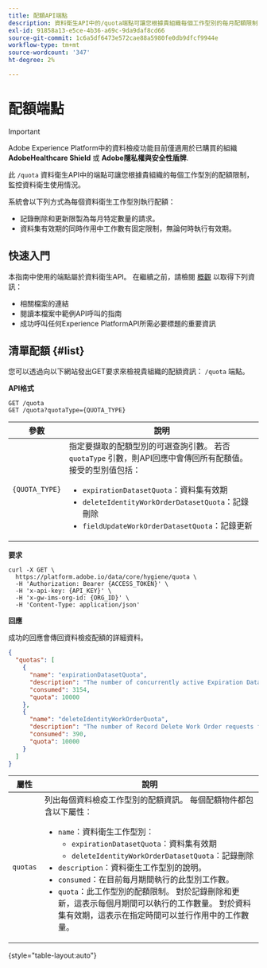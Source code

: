 ```yaml
---
title: 配額API端點
description: 資料衛生API中的/quota端點可讓您根據貴組織每個工作型別的每月配額限制，監控資料衛生使用情況。
exl-id: 91858a13-e5ce-4b36-a69c-9da9daf8cd66
source-git-commit: 1c6a5df6473e572cae88a5980fe0db9dfcf9944e
workflow-type: tm+mt
source-wordcount: '347'
ht-degree: 2%

---
```


# 配額端點

>[!IMPORTANT]
>
>Adobe Experience Platform中的資料檢疫功能目前僅適用於已購買的組織 **AdobeHealthcare Shield** 或 **Adobe隱私權與安全性盾牌**.

此 `/quota` 資料衛生API中的端點可讓您根據貴組織的每個工作型別的配額限制，監控資料衛生使用情況。

系統會以下列方式為每個資料衛生工作型別執行配額：

* 記錄刪除和更新限製為每月特定數量的請求。
* 資料集有效期的同時作用中工作數有固定限制，無論何時執行有效期。

## 快速入門

本指南中使用的端點屬於資料衛生API。 在繼續之前，請檢閱 [概觀](./overview.md) 以取得下列資訊：

* 相關檔案的連結
* 閱讀本檔案中範例API呼叫的指南
* 成功呼叫任何Experience PlatformAPI所需必要標題的重要資訊

## 清單配額 {#list}

您可以透過向以下網站發出GET要求來檢視貴組織的配額資訊： `/quota` 端點。

**API格式**

```http
GET /quota
GET /quota?quotaType={QUOTA_TYPE}
```

| 參數 | 說明 |
| --- | --- |
| `{QUOTA_TYPE}` | 指定要擷取的配額型別的可選查詢引數。 若否 `quotaType` 引數，則API回應中會傳回所有配額值。 接受的型別值包括：<ul><li>`expirationDatasetQuota`：資料集有效期</li><li>`deleteIdentityWorkOrderDatasetQuota`：記錄刪除</li><li>`fieldUpdateWorkOrderDatasetQuota`：記錄更新</li></ul> |

**要求**

```shell
curl -X GET \
  https://platform.adobe.io/data/core/hygiene/quota \
  -H 'Authorization: Bearer {ACCESS_TOKEN}' \
  -H 'x-api-key: {API_KEY}' \
  -H 'x-gw-ims-org-id: {ORG_ID}' \
  -H 'Content-Type: application/json'
```

**回應**

成功的回應會傳回資料檢疫配額的詳細資料。

```json
{
  "quotas": [
    {
      "name": "expirationDatasetQuota",
      "description": "The number of concurrently active Expiration Dataset Delete Work Order requests for the organization.",
      "consumed": 3154,
      "quota": 10000
    },
    {
      "name": "deleteIdentityWorkOrderQuota",
      "description": "The number of Record Delete Work Order requests for the organization for this month.",
      "consumed": 390,
      "quota": 10000
    }
  ]
}
```

| 屬性 | 說明 |
| --- | --- |
| `quotas` | 列出每個資料檢疫工作型別的配額資訊。 每個配額物件都包含以下屬性：<ul><li>`name`：資料衛生工作型別：<ul><li>`expirationDatasetQuota`：資料集有效期</li><li>`deleteIdentityWorkOrderDatasetQuota`：記錄刪除</li></ul></li><li>`description`：資料衛生工作型別的說明。</li><li>`consumed`：在目前每月期間執行的此型別工作數。</li><li>`quota`：此工作型別的配額限制。 對於記錄刪除和更新，這表示每個月期間可以執行的工作數量。 對於資料集有效期，這表示在指定時間可以並行作用中的工作數量。</li></ul> |

{style="table-layout:auto"}
